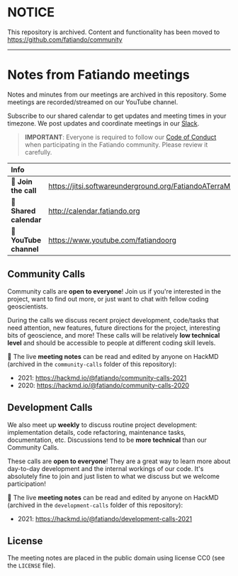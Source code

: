 # NOTICE

This repository is archived. Content and functionality has been moved to https://github.com/fatiando/community

---

# Notes from Fatiando meetings

Notes and minutes from our meetings are archived in this repository.
Some meetings are recorded/streamed on our YouTube channel.

Subscribe to our shared calendar to get updates and meeting times
in your timezone.
We post updates and coordinate meetings in our
[Slack](http://contact.fatiando.org/).

> **IMPORTANT**: Everyone is required to follow our
> [Code of Conduct](https://github.com/fatiando/contributing/blob/master/CODE_OF_CONDUCT.md)
> when participating in the Fatiando community. Please review it carefully.

| Info | |
|:--|:---|
| 📱 **Join the call** | https://jitsi.softwareunderground.org/FatiandoATerraMeetings |
| 📅 **Shared calendar** | http://calendar.fatiando.org |
| 🎥 **YouTube channel** | https://www.youtube.com/fatiandoorg |

## Community Calls

Community calls are **open to everyone**!
Join us if you're interested in the project,
want to find out more,
or just want to chat with fellow coding geoscientists.

During the calls we discuss recent project development,
code/tasks that need attention,
new features,
future directions for the project,
interesting bits of geoscience, and more!
These calls will be relatively **low technical level** and should be accessible
to people at different coding skill levels.

📜 The live **meeting notes** can be read and edited by anyone on HackMD
(archived in the `community-calls` folder of this repository):

* 2021: https://hackmd.io/@fatiando/community-calls-2021
* 2020: https://hackmd.io/@fatiando/community-calls-2020

## Development Calls

We also meet up **weekly** to discuss routine project development:
implementation details, code refactoring, maintenance tasks, documentation,
etc.
Discussions tend to be **more technical** than our Community Calls.

These calls are **open to everyone**!
They are a great way to learn more about day-to-day development and the
internal workings of our code.
It's absolutely fine to join and just listen to what we discuss
but we welcome participation!

📜 The live **meeting notes** can be read and edited by anyone on HackMD
(archived in the `development-calls` folder of this repository):

* 2021: https://hackmd.io/@fatiando/development-calls-2021

## License

The meeting notes are placed in the public domain using license CC0 (see
the `LICENSE` file).
